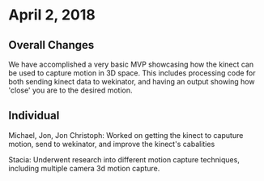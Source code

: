 # April 2, 2018
## Overall Changes
We have accomplished a very basic MVP showcasing how the kinect can be used to capture motion in 3D space. This includes processing code
for both sending kinect data to wekinator, and having an output showing how 'close' you are to the desired motion.

## Individual
Michael, Jon, Jon Christoph: Worked on getting the kinect to caputure motion, send to wekinator, and improve the kinect's cabalities

Stacia: Underwent research into different motion capture techniques, including multiple camera 3d motion capture. 
